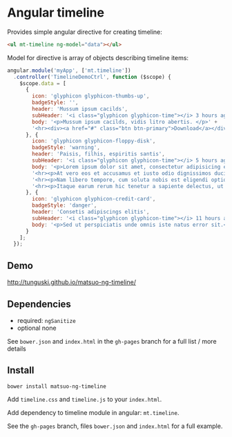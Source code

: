 # Angular timeline

Provides simple angular directive for creating timeline:
````html
<ul mt-timeline ng-model="data"></ul>
````

Model for directive is array of objects describing timeline items:
````javascript
angular.module('myApp', ['mt.timeline'])
  .controller('TimelineDemoCtrl', function ($scope) {
    $scope.data = [
      {
        icon: 'glyphicon glyphicon-thumbs-up',
        badgeStyle: '',
        header: 'Mussum ipsum cacilds',
        subHeader: '<i class="glyphicon glyphicon-time"></i> 3 hours ago via Twitter',
        body: '<p>Mussum ipsum cacilds, vidis litro abertis. </p>' +
        '<hr><div><a href="#" class="btn btn-primary">Download</a></div>'
      }, {
        icon: 'glyphicon glyphicon-floppy-disk',
        badgeStyle: 'warning',
        header: 'Paisis, filhis, espiritis santis',
        subHeader: '<i class="glyphicon glyphicon-time"></i> 5 hours ago via Twitter',
        body: '<p>Lorem ipsum dolor sit amet, consectetur adipisicing elit.</p>' +
        '<hr><p>At vero eos et accusamus et iusto odio dignissimos ducimus.</p>' +
        '<hr><p>Nam libero tempore, cum soluta nobis est eligendi optio cumque.</p>' +
        '<hr><p>Itaque earum rerum hic tenetur a sapiente delectus, ut aut.</p>'
      }, {
        icon: 'glyphicon glyphicon-credit-card',
        badgeStyle: 'danger',
        header: 'Consetis adipiscings elitis',
        subHeader: '<i class="glyphicon glyphicon-time"></i> 11 hours ago via Twitter',
        body: '<p>Sed ut perspiciatis unde omnis iste natus error sit.</p>'
      }
    ];
  });
````

## Demo
http://tunguski.github.io/matsuo-ng-timeline/

## Dependencies
- required:
	````ngSanitize````
- optional
	none

See `bower.json` and `index.html` in the `gh-pages` branch for a full list / more details

## Install

````bower install matsuo-ng-timeline````

Add ````timeline.css```` and ````timeline.js```` to your ````index.html````.

Add dependency to timeline module in angular: ````mt.timeline````.

See the `gh-pages` branch, files `bower.json` and `index.html` for a full example.
